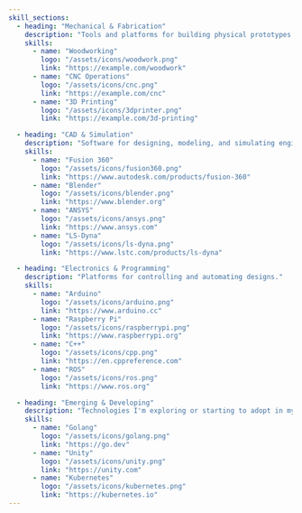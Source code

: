 ```yaml
---
skill_sections:
  - heading: "Mechanical & Fabrication"
    description: "Tools and platforms for building physical prototypes."
    skills:
      - name: "Woodworking"
        logo: "/assets/icons/woodwork.png"
        link: "https://example.com/woodwork"
      - name: "CNC Operations"
        logo: "/assets/icons/cnc.png"
        link: "https://example.com/cnc"
      - name: "3D Printing"
        logo: "/assets/icons/3dprinter.png"
        link: "https://example.com/3d-printing"

  - heading: "CAD & Simulation"
    description: "Software for designing, modeling, and simulating engineering solutions."
    skills:
      - name: "Fusion 360"
        logo: "/assets/icons/fusion360.png"
        link: "https://www.autodesk.com/products/fusion-360"
      - name: "Blender"
        logo: "/assets/icons/blender.png"
        link: "https://www.blender.org"
      - name: "ANSYS"
        logo: "/assets/icons/ansys.png"
        link: "https://www.ansys.com"
      - name: "LS-Dyna"
        logo: "/assets/icons/ls-dyna.png"
        link: "https://www.lstc.com/products/ls-dyna"

  - heading: "Electronics & Programming"
    description: "Platforms for controlling and automating designs."
    skills:
      - name: "Arduino"
        logo: "/assets/icons/arduino.png"
        link: "https://www.arduino.cc"
      - name: "Raspberry Pi"
        logo: "/assets/icons/raspberrypi.png"
        link: "https://www.raspberrypi.org"
      - name: "C++"
        logo: "/assets/icons/cpp.png"
        link: "https://en.cppreference.com"
      - name: "ROS"
        logo: "/assets/icons/ros.png"
        link: "https://www.ros.org"

  - heading: "Emerging & Developing"
    description: "Technologies I'm exploring or starting to adopt in my engineering projects."
    skills:
      - name: "Golang"
        logo: "/assets/icons/golang.png"
        link: "https://go.dev"
      - name: "Unity"
        logo: "/assets/icons/unity.png"
        link: "https://unity.com"
      - name: "Kubernetes"
        logo: "/assets/icons/kubernetes.png"
        link: "https://kubernetes.io"
---
```


